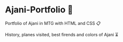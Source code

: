 # Ajani-Portfolio :lion:

Portfolio of Ajani in MTG with HTML and CSS :clipboard:

History, planes visited, best firends and colors of Ajani :hourglass_flowing_sand:
